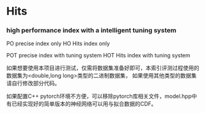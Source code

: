 # Hits
### high performance index with a intelligent tuning system

PO precise index only
HO Hits index only

POT precise index with tuning system
HOT Hits index with tuning system

如果想要使用本项目进行测试，仅需将数据集准备好即可，本索引评测过程使用的数据集为<double,long long>类型的二进制数据集，
如果使用其他类型的数据集请自行修改部分代码。

如果配置C++ pytorch环境不方便，可以移除pytorch库相关文件，model.hpp中有已经实现好的简单版本的神经网络可以用与拟合数据的CDF。

